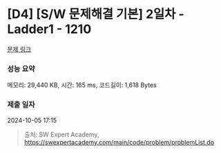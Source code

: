 # [D4] [S/W 문제해결 기본] 2일차 - Ladder1 - 1210 

[문제 링크](https://swexpertacademy.com/main/code/problem/problemDetail.do?contestProbId=AV14ABYKADACFAYh) 

### 성능 요약

메모리: 29,440 KB, 시간: 165 ms, 코드길이: 1,618 Bytes

### 제출 일자

2024-10-05 17:15



> 출처: SW Expert Academy, https://swexpertacademy.com/main/code/problem/problemList.do